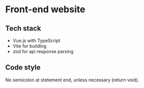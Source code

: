 # Front-end website

## Tech stack

- Vue.js with TypeScript
- Vite for building
- zod for api response parsing

## Code style

No semicolon at stetement end, unless necessary (return void).
